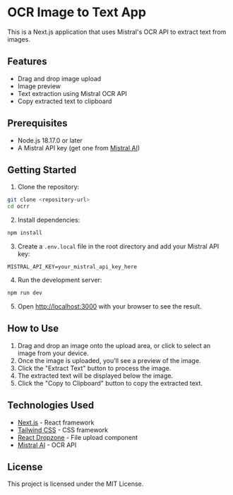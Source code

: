 # OCR Image to Text App

This is a Next.js application that uses Mistral's OCR API to extract text from images.

## Features

- Drag and drop image upload
- Image preview
- Text extraction using Mistral OCR API
- Copy extracted text to clipboard

## Prerequisites

- Node.js 18.17.0 or later
- A Mistral API key (get one from [Mistral AI](https://mistral.ai/))

## Getting Started

1. Clone the repository:

```bash
git clone <repository-url>
cd ocrr
```

2. Install dependencies:

```bash
npm install
```

3. Create a `.env.local` file in the root directory and add your Mistral API key:

```
MISTRAL_API_KEY=your_mistral_api_key_here
```

4. Run the development server:

```bash
npm run dev
```

5. Open [http://localhost:3000](http://localhost:3000) with your browser to see the result.

## How to Use

1. Drag and drop an image onto the upload area, or click to select an image from your device.
2. Once the image is uploaded, you'll see a preview of the image.
3. Click the "Extract Text" button to process the image.
4. The extracted text will be displayed below the image.
5. Click the "Copy to Clipboard" button to copy the extracted text.

## Technologies Used

- [Next.js](https://nextjs.org/) - React framework
- [Tailwind CSS](https://tailwindcss.com/) - CSS framework
- [React Dropzone](https://react-dropzone.js.org/) - File upload component
- [Mistral AI](https://mistral.ai/) - OCR API

## License

This project is licensed under the MIT License.
